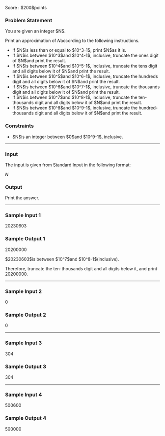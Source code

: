 
<div>

<span>

<span>

<p>
Score : $200$points
</p>

<div>

<section>

### **Problem Statement**

<p>
You are given an integer $N$.

Print an approximation of $N$according to the following instructions.
</p>

<ul>

<li>
If $N$is less than or equal to $10^3-1$, print $N$as it is.
</li>

<li>
If $N$is between $10^3$and $10^4-1$, inclusive, truncate the ones digit of $N$and print the result.
</li>

<li>
If $N$is between $10^4$and $10^5-1$, inclusive, truncate the tens digit and all digits below it of $N$and print the result.
</li>

<li>
If $N$is between $10^5$and $10^6-1$, inclusive, truncate the hundreds digit and all digits below it of $N$and print the result.
</li>

<li>
If $N$is between $10^6$and $10^7-1$, inclusive, truncate the thousands digit and all digits below it of $N$and print the result.
</li>

<li>
If $N$is between $10^7$and $10^8-1$, inclusive, truncate the ten-thousands digit and all digits below it of $N$and print the result.
</li>

<li>
If $N$is between $10^8$and $10^9-1$, inclusive, truncate the hundred-thousands digit and all digits below it of $N$and print the result.
</li>

</ul>

</section>

</div>

<div>

<section>

### **Constraints**

<ul>

<li>
$N$is an integer between $0$and $10^9-1$, inclusive.
</li>

</ul>

</section>

</div>

---

<div>

<div>

<section>

### **Input**

<p>
The input is given from Standard Input in the following format:
</p>

<div>

$N$
</div>

</section>

</div>

<div>

<section>

### **Output**

<p>
Print the answer.
</p>

</section>

</div>

</div>

---

<div>

<section>

### **Sample Input 1**

<div>

20230603

</div>

</section>

</div>

<div>

<section>

### **Sample Output 1**

<div>

20200000

</div>

<p>
$20230603$is between $10^7$and $10^8-1$(inclusive).

Therefore, truncate the ten-thousands digit and all digits below it, and print $20200000$.
</p>

</section>

</div>

---

<div>

<section>

### **Sample Input 2**

<div>

0

</div>

</section>

</div>

<div>

<section>

### **Sample Output 2**

<div>

0

</div>

</section>

</div>

---

<div>

<section>

### **Sample Input 3**

<div>

304

</div>

</section>

</div>

<div>

<section>

### **Sample Output 3**

<div>

304

</div>

</section>

</div>

---

<div>

<section>

### **Sample Input 4**

<div>

500600

</div>

</section>

</div>

<div>

<section>

### **Sample Output 4**

<div>

500000

</div>

</section>

</div>

</span>

</span>

</div>
